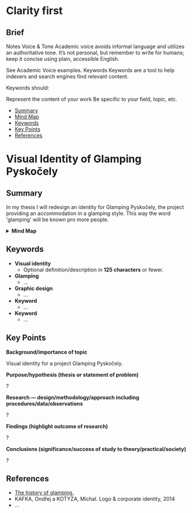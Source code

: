 # Clarity first
## Brief 


Notes
Voice & Tone
Academic voice avoids informal language and utilizes an authoritative tone. It’s not personal, but remember to write for humans; keep it concise using plain, accessible English.

See Academic Voice examples.
Keywords
Keywords are a tool to help indexers and search engines find relevant content.

Keywords should:

Represent the content of your work
Be specific to your field, topic, etc.


- [Summary](#summary)
- [Mind Map](#mind-map)
- [Keywords](#keywords)
- [Key Points](#key-points)
- [References](#references)

# Visual Identity of Glamping Pyskočely

## Summary
In my thesis I will redesign an identity for Glamping Pyskočely, the project providing an accommodation in a glamping style. This way the word 'glamping' will be known pro more people.

<details>
  <summary><b>Mind Map</b></summary>
  <img alt="Gray box placeholder image, for position only." src="./img/map.png">
</details>

## Keywords

- **Visual identity**
  - Optional definition/description in **125 characters** or fewer.
- **Glamping**
  - …
- **Graphic design**
  - …
- **Keyword**
  - …
- **Keyword**
  - …

## Key Points
**Background/importance of topic**

Visual identity for a project Glamping Pyskočely.

**Purpose/hypothesis (thesis or statement of problem)**

?

**Research — design/methodology/approach including procedures/data/observations**

?

**Findings (highlight outcome of research)**

?

**Conclusions (significance/success of study to theory/practical/society)**

?

## References

- [The history of glamping.](https://firelightcamps.com/blog/2018/10/2/the-history-of-glamping)
- KAFKA, Ondřej a KOTYZA, Michal. Logo & corporate identity, 2014
- …
